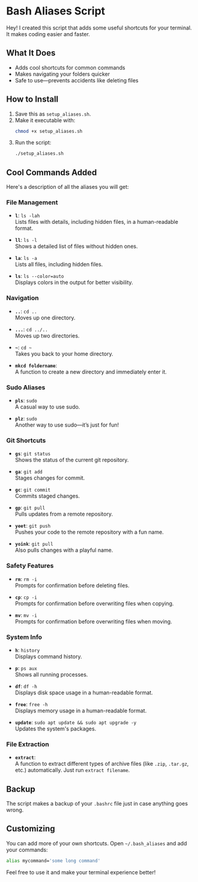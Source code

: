 # Bash Aliases Script

Hey! I created this script that adds some useful shortcuts for your terminal. It makes coding easier and faster.

## What It Does

- Adds cool shortcuts for common commands
- Makes navigating your folders quicker
- Safe to use—prevents accidents like deleting files

## How to Install

1. Save this as `setup_aliases.sh`.
2. Make it executable with: 
   ```bash
   chmod +x setup_aliases.sh
   ```
3. Run the script:
   ```bash
   ./setup_aliases.sh
   ```

## Cool Commands Added

Here's a description of all the aliases you will get:

### File Management
- **`l`**: `ls -lah`  
  Lists files with details, including hidden files, in a human-readable format.
  
- **`ll`**: `ls -l`  
  Shows a detailed list of files without hidden ones.

- **`la`**: `ls -a`  
  Lists all files, including hidden files.

- **`ls`**: `ls --color=auto`  
  Displays colors in the output for better visibility.

### Navigation
- **`..`**: `cd ..`  
  Moves up one directory.

- **`...`**: `cd ../..`  
  Moves up two directories.

- **`~`**: `cd ~`  
  Takes you back to your home directory.

- **`mkcd foldername`**:  
  A function to create a new directory and immediately enter it.

### Sudo Aliases
- **`pls`**: `sudo`  
  A casual way to use sudo.

- **`plz`**: `sudo`  
  Another way to use sudo—it’s just for fun!

### Git Shortcuts
- **`gs`**: `git status`  
  Shows the status of the current git repository.

- **`ga`**: `git add`  
  Stages changes for commit.

- **`gc`**: `git commit`  
  Commits staged changes.

- **`gp`**: `git pull`  
  Pulls updates from a remote repository.

- **`yeet`**: `git push`  
  Pushes your code to the remote repository with a fun name.

- **`yoink`**: `git pull`  
  Also pulls changes with a playful name.

### Safety Features
- **`rm`**: `rm -i`  
  Prompts for confirmation before deleting files.

- **`cp`**: `cp -i`  
  Prompts for confirmation before overwriting files when copying.

- **`mv`**: `mv -i`  
  Prompts for confirmation before overwriting files when moving.

### System Info
- **`h`**: `history`  
  Displays command history.

- **`p`**: `ps aux`  
  Shows all running processes.

- **`df`**: `df -h`  
  Displays disk space usage in a human-readable format.

- **`free`**: `free -h`  
  Displays memory usage in a human-readable format.

- **`update`**: `sudo apt update && sudo apt upgrade -y`  
  Updates the system's packages.

### File Extraction
- **`extract`**:  
  A function to extract different types of archive files (like `.zip`, `.tar.gz`, etc.) automatically. Just run `extract filename`.

## Backup

The script makes a backup of your `.bashrc` file just in case anything goes wrong.

## Customizing

You can add more of your own shortcuts. Open `~/.bash_aliases` and add your commands:
```bash
alias mycommand='some long command'
```

Feel free to use it and make your terminal experience better! 
